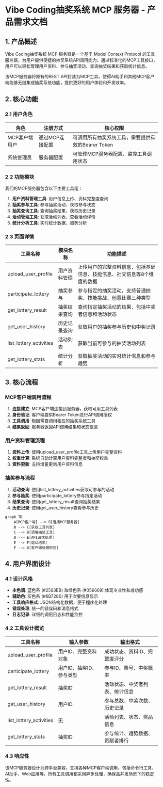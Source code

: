# Vibe Coding抽奖系统 MCP 服务器 - 产品需求文档

## 1. 产品概述

Vibe Coding抽奖系统 MCP 服务器是一个基于 Model Context Protocol 的工具服务器，为用户提供便捷的抽奖系统API调用能力。通过标准化的MCP工具接口，用户可以轻松管理用户资料、参与抽奖活动、查询抽奖结果和获取统计信息。

该MCP服务器将原有的REST API封装为MCP工具，使得AI助手和其他MCP客户端能够无缝集成抽奖系统功能，提供更好的用户体验和开发效率。

## 2. 核心功能

### 2.1 用户角色

| 角色 | 注册方式 | 核心权限 |
|------|----------|----------|
| MCP客户端用户 | 通过MCP连接配置 | 可调用所有抽奖系统工具，需要提供有效的Bearer Token |
| 系统管理员 | 服务器配置 | 可管理MCP服务器配置、监控工具调用状态 |

### 2.2 功能模块

我们的MCP服务器包含以下主要工具组：

1. **用户资料管理工具**: 用户信息上传、资料完整度查询
2. **抽奖参与工具**: 参与抽奖活动、获取参与状态
3. **抽奖查询工具**: 查询抽奖结果、获取历史记录
4. **活动管理工具**: 获取活动列表、查看活动详情
5. **统计分析工具**: 实时统计数据、趋势分析

### 2.3 页面详情

| 工具名称 | 模块名称 | 功能描述 |
|----------|----------|----------|
| upload_user_profile | 用户资料管理 | 上传用户的完整资料信息，包括基础信息、技能信息、社交信息等8个维度的数据 |
| participate_lottery | 抽奖参与 | 参与指定的抽奖活动，支持普通抽奖、技能挑战、创意比赛三种类型 |
| get_lottery_result | 抽奖结果查询 | 查询指定抽奖活动的结果，包括中奖者信息和活动状态 |
| get_user_history | 历史记录查询 | 获取用户的抽奖参与历史和中奖记录 |
| list_lottery_activities | 活动列表 | 获取当前可参与的抽奖活动列表 |
| get_lottery_stats | 统计分析 | 获取抽奖活动的实时统计信息和参与趋势 |

## 3. 核心流程

### MCP客户端调用流程

1. **连接建立**: MCP客户端连接到服务器，获取可用工具列表
2. **身份验证**: 客户端提供Bearer Token进行API调用授权
3. **工具调用**: 根据需要调用相应的抽奖系统工具
4. **结果返回**: 服务器返回API调用结果和状态信息

### 用户资料管理流程

1. **资料上传**: 使用upload_user_profile工具上传用户完整资料
2. **权重计算**: 系统自动计算用户资料完整度和抽奖权重
3. **资料更新**: 支持增量更新用户资料信息

### 抽奖参与流程

1. **活动查询**: 使用list_lottery_activities获取可参与的活动
2. **参与抽奖**: 使用participate_lottery参与指定活动
3. **结果查询**: 使用get_lottery_result查询抽奖结果
4. **历史记录**: 使用get_user_history查看参与历史

```mermaid
graph TD
    A[MCP客户端] --> B[连接MCP服务器]
    B --> C[获取工具列表]
    C --> D[调用抽奖工具]
    D --> E[API请求处理]
    E --> F[返回结果]
    F --> G[客户端处理响应]
```

## 4. 用户界面设计

### 4.1 设计风格

- **主色调**: 蓝色系 (#2563EB) 和绿色系 (#059669) 体现专业性和成功感
- **辅助色**: 灰色系 (#6B7280) 用于次要信息显示
- **工具响应格式**: JSON结构化数据，便于程序化处理
- **错误处理**: 统一的错误码和消息格式
- **日志记录**: 详细的调用日志和性能监控

### 4.2 工具设计概览

| 工具名称 | 输入参数 | 输出格式 |
|----------|----------|----------|
| upload_user_profile | 用户ID、完整资料对象 | 成功状态、资料ID、完整度评分 |
| participate_lottery | 用户ID、抽奖ID、参与类型 | 参与ID、票号、中奖概率 |
| get_lottery_result | 抽奖ID | 活动状态、中奖者列表、统计信息 |
| get_user_history | 用户ID | 参与总数、中奖次数、历史记录 |
| list_lottery_activities | 无 | 活动列表、状态、奖品信息 |
| get_lottery_stats | 抽奖ID | 参与统计、趋势数据、贡献者排行 |

### 4.3 响应性

该MCP服务器设计为跨平台兼容，支持各种MCP客户端调用，包括命令行工具、AI助手、Web应用等。所有工具调用都采用异步处理，确保高并发场景下的稳定性。